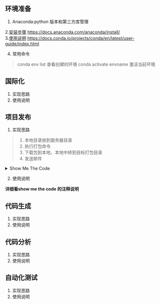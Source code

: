 ## 环境准备

1. Anaconda:python 版本和第三方库管理  

2.[安装步骤](https://docs.anaconda.com/anaconda/install/) https://docs.anaconda.com/anaconda/install/  
3.[使用说明](https://docs.conda.io/projects/conda/en/latest/user-guide/index.html) https://docs.conda.io/projects/conda/en/latest/user-guide/index.html

4. 常用命令  

> conda env list 查看创建的环境
> conda activate envname 激活当前环境

## 国际化 

1. 实现思路  
2. 使用说明

## 项目发布

1. 实现思路  

> 1. 本地目录放到服务器目录  
> 2. 执行打包命令    
> 3. 下载包到本地，本地中转到目标打包目录    
> 4. 发送邮件     

<details>
<summary>Show Me The Code</summary>

```
# coding: utf-8
import requests
import paramiko
import os
import traceback
import shutil

host = "10.200.112.207"
port = 22
user = "root"
password = "Yealink1105"
packageConfig = {
    'web_uc': {
        'local': 'J:\gitlab\uc2.xApplications\server\dist', #本地工程路径
        'remote': '/usr/local/apollo/web_uc/dist', # 目标服务器目录
        'upload': True, # 是否需要发版
        'nextVersionPath': '\\\\gitlab.yealink.com\uc_module\web_uc\\23.253.0.20', # 放包的的地址，直接写下个版本号，会自动创建
    },
    'web_ume': {
        'local': '',
        'remote': '/usr/local/apollo/web_ume/dist',
        'upload': False,
        'nextVersionPath': '\\\\gitlab.yealink.com\uc_module\web_ume\\23.253.0.21',
    }
}
desktop = os.path.expanduser("~/Desktop")


def __get_all_files_in_local_dir(local_dir):
    all_files = list()
    files = os.listdir(local_dir)
    for x in files:
        filename = os.path.join(local_dir, x)
        if os.path.isdir(filename):
            all_files.extend(__get_all_files_in_local_dir(filename))
        else:
            all_files.append(filename)
    return all_files


def sftp_put_dir(local_dir, remote_dir, sftp, ssh):
    if remote_dir[-1] == '/':
        remote_dir = remote_dir[0:-1]
    print remote_dir
    all_files = __get_all_files_in_local_dir(local_dir)
    for x in all_files:
        filename = os.path.split(x)[-1]
        remote_file = os.path.split(x)[0].replace(local_dir, remote_dir)
        path = remote_file.replace('\\', '/')
        remote_filename = path + '/' + filename
        tdin, stdout, stderr = ssh.exec_command('mkdir -p ' + path)
        print stderr.read()
        print (u'Put文件%s传输到%s中...' % (filename, host))
        sftp.put(x, remote_filename)


def sendMail():
    with open('mail.html', 'r') as myfile:
        data = myfile.read()
        print data
        payload = {
            "receiver": [
                "nibl@yealink.com"
            ],
            "content": data,
            "subject": "text"
        }
        r = requests.post('http://ume.yealink.com:9999/api/v1/external/conferenceMail/send/async', json=payload)
        print r.status_code


def package(local, remote, filename, nextVersion):
    ssh = paramiko.SSHClient()
    ssh.set_missing_host_key_policy(paramiko.AutoAddPolicy())
    ssh.connect(host, port, user, password)
    sftp = ssh.open_sftp()
    ssh.exec_command('rm -rf ' + remote)
    sftp_put_dir(local, remote, sftp, ssh)
    targetDir = remote[0:remote.rindex('/')]
    targetFile = targetDir + '/' + filename + '.tar.gz'
    ssh.exec_command('rm -rf ' + targetFile)
    tdin, stdout, stderr = ssh.exec_command('cd ' + targetDir + ';' + 'tar -zcvf' + ' ' + filename + '.tar.gz' + ' *')
    print stdout.read()
    print "Downloading files ==> " + targetFile
    localPath = './' + filename + '.tar.gz'
    print localPath
    if os.path.exists(localPath):
        try:
            os.remove(localPath)
            print("File removed successfully")
        except OSError as error:
            print(error)
            print("File path can not be removed")
    sftp.get(targetFile, localPath)
    if not os.path.exists(nextVersion):
        os.mkdir(nextVersion)
    print("Directory ", nextVersion, " Created ")
    shutil.copy(localPath, nextVersion)

if __name__ == '__main__':
    print desktop
    try:
        for itera in packageConfig:
            if packageConfig[itera]['upload']:
                package(packageConfig[itera]['local'], packageConfig[itera]['remote'],itera,packageConfig[itera]['nextVersionPath'])
        # sendMail()
    except Exception, err:
        print(traceback.format_exc())

```

</details>

2. 使用说明  

**详细看show me the code 的注释说明**

## 代码生成

1. 实现思路  
2. 使用说明

## 代码分析

1. 实现思路  
2. 使用说明

## 自动化测试

1. 实现思路  
2. 使用说明

